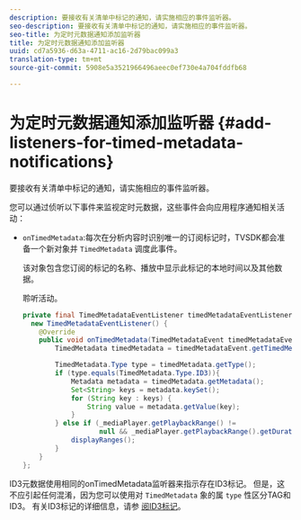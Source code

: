 ```yaml
---
description: 要接收有关清单中标记的通知，请实施相应的事件监听器。
seo-description: 要接收有关清单中标记的通知，请实施相应的事件监听器。
seo-title: 为定时元数据通知添加监听器
title: 为定时元数据通知添加监听器
uuid: cd7a5936-d63a-4711-ac16-2d79bac099a3
translation-type: tm+mt
source-git-commit: 5908e5a3521966496aeec0ef730e4a704fddfb68

---
```



# 为定时元数据通知添加监听器 {#add-listeners-for-timed-metadata-notifications}

要接收有关清单中标记的通知，请实施相应的事件监听器。

您可以通过侦听以下事件来监视定时元数据，这些事件会向应用程序通知相关活动：

* `onTimedMetadata`:每次在分析内容时识别唯一的订阅标记时，TVSDK都会准备一个新对象并 `TimedMetadata` 调度此事件。

   该对象包含您订阅的标记的名称、播放中显示此标记的本地时间以及其他数据。

   聆听活动。

   ```java
   private final TimedMetadataEventListener timedMetadataEventListener =  
     new TimedMetadataEventListener() { 
       @Override 
       public void onTimedMetadata(TimedMetadataEvent timedMetadataEvent) { 
           TimedMetadata timedMetadata = timedMetadataEvent.getTimedMetadata(); 
   
           TimedMetadata.Type type = timedMetadata.getType(); 
           if (type.equals(TimedMetadata.Type.ID3)){ 
               Metadata metadata = timedMetadata.getMetadata(); 
               Set<String> keys = metadata.keySet(); 
               for (String key : keys) { 
                   String value = metadata.getValue(key); 
               } 
           } else if (_mediaPlayer.getPlaybackRange() !=  
                      null && _mediaPlayer.getPlaybackRange().getDuration() > 0) { 
               displayRanges(); 
           } 
       } 
   }; 
   ```

ID3元数据使用相同的onTimedMetadata监听器来指示存在ID3标记。 但是，这不应引起任何混淆，因为您可以使用对 `TimedMetadata` 象的属 `type` 性区分TAG和ID3。 有关ID3标记的详细信息，请参 [阅ID3标记](../../../tvsdk-1.4-for-android/notification-system/android-1.4-id3-metadata-retrieve.md)。
